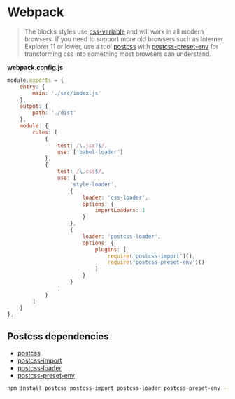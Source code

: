 [css-variable]: //caniuse.com/#feat=css-variables
[css-variable-usage]: //w3schools.com/css/css3_variables.asp
[postcss]: //github.com/postcss/postcss
[postcss-preset-env]: //github.com/csstools/postcss-preset-env
[postcss-import]: //github.com/postcss/postcss-import
[postcss-loader]: //github.com/postcss/postcss-loader

# Webpack

> The blocks styles use [css-variable] and will work in all modern browsers. If you need to support more old browsers such as Interner Explorer 11 or lower, use a tool [postcss] with [postcss-preset-env] for transforming css into something most browsers can understand.

**webpack.config.js**

```js
module.exports = {
    entry: {
        main: './src/index.js'
    },
    output: {
        path: './dist'
    },
    module: {
        rules: [
            {
                test: /\.jsx?$/,
                use: ['babel-loader']
            },
            {
                test: /\.css$/,
                use: [
                    'style-loader',
                    {
                        loader: 'css-loader',
                        options: {
                            importLoaders: 1
                        }
                    },
                    {
                        loader: 'postcss-loader',
                        options: {
                            plugins: [
                                require('postcss-import')(),
                                require('postcss-preset-env')()
                            ]
                        }
                    }
                ]
            }
        ]
    }
};
```

## Postcss dependencies

- [postcss]
- [postcss-import]
- [postcss-loader]
- [postcss-preset-env]

```bash
npm install postcss postcss-import postcss-loader postcss-preset-env --save-dev
```

